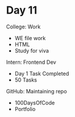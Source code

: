 # Day 11

College: Work
- WE file work
- HTML
- Study for viva

Intern: Frontend Dev
- Day 1 Task Completed
- 50 Tasks

GitHub: Maintaining repo
- 100DaysOfCode
- Portfolio